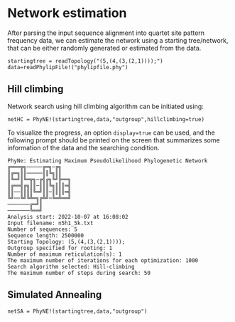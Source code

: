 # Network estimation
After parsing the input sequence alignment into quartet site pattern frequency data, we can estimate the network using a starting tree/network, that can be either randomly generated or estimated from the data. 
```@julia netest
startingtree = readTopology("(5,(4,(3,(2,1))));")
data=readPhylipFile!("phylipfile.phy")
```

## Hill climbing
Network search using hill climbing algorithm can be initiated using:
```@julia netest
netHC = PhyNE!(startingtree,data,"outgroup",hillclimbing=true)
```

To visualize the progress, an option `display=true` can be used, and the following prompt should be printed on the screen that summarizes some information of the data and the searching condition.

    PhyNe: Estimating Maximum Pseudolikelihood Phylogenetic Network
    ╔═══╦╗─────╔═╗─╔╗
    ║╔═╗║║─────║║╚╗║║
    ║╚═╝║╚═╦╗─╔╣╔╗╚╝╠══╗
    ║╔══╣╔╗║║─║║║╚╗║║║═╣
    ║║──║║║║╚═╝║║─║║║║═╣
    ╚╝──╚╝╚╩═╗╔╩╝─╚═╩══╝
    ───────╔═╝║ 
    ───────╚══╝   
    Analysis start: 2022-10-07 at 16:08:02
    Input filename: n5h1_5k.txt
    Number of sequences: 5 
    Sequence length: 2500000
    Starting Topology: (5,(4,(3,(2,1))));
    Outgroup specified for rooting: 1
    Number of maximum reticulation(s): 1
    The maximum number of iterations for each optimization: 1000
    Search algorithm selected: Hill-climbing
    The maximum number of steps during search: 50


## Simulated Annealing
```@julia netest
netSA = PhyNE!(startingtree,data,"outgroup")
```

